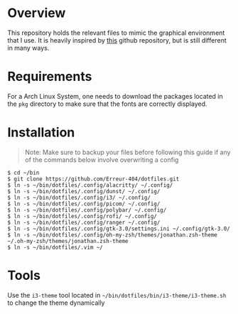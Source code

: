 # Overview
This repository holds the relevant files to mimic the graphical environment that I use. It is heavily inspired by [this](https://github.com/Void-TK-57/dotfiles-Cthulhu) github repository, but is still different in many ways.

# Requirements
For a Arch Linux System, one needs to download the packages located in the `pkg` directory to make sure that the fonts are correctly displayed.

# Installation
> Note: Make sure to backup your files before following this guide if any of the commands below involve overwriting a config
```shell
$ cd ~/bin
$ git clone https://github.com/Erreur-404/dotfiles.git
$ ln -s ~/bin/dotfiles/.config/alacritty/ ~/.config/
$ ln -s ~/bin/dotfiles/.config/dunst/ ~/.config/ 
$ ln -s ~/bin/dotfiles/.config/i3/ ~/.config/
$ ln -s ~/bin/dotfiles/.config/picom/ ~/.config/
$ ln -s ~/bin/dotfiles/.config/polybar/ ~/.config/
$ ln -s ~/bin/dotfiles/.config/rofi/ ~/.config/
$ ln -s ~/bin/dotfiles/.config/ranger ~/.config/
$ ln -s ~/bin/dotfiles/.config/gtk-3.0/settings.ini ~/.config/gtk-3.0/
$ ln -s ~/bin/dotfiles/.config/oh-my-zsh/themes/jonathan.zsh-theme ~/.oh-my-zsh/themes/jonathan.zsh-theme
$ ln -s ~/bin/dotfiles/.vim ~/
```

# Tools
Use the `i3-theme` tool located in `~/bin/dotfiles/bin/i3-theme/i3-theme.sh` to change the theme dynamically
